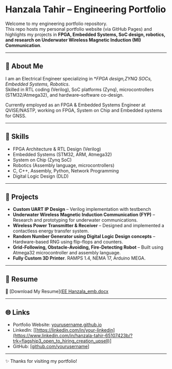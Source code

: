# Hanzala Tahir – Engineering Portfolio

Welcome to my engineering portfolio repository.  
This repo hosts my personal portfolio website (via GitHub Pages) and highlights my projects in **FPGA, Embedded Systems, SoC design, robotics, and research on Underwater Wireless Magnetic Induction (MI) Communication**.

---

## 🚀 About Me
I am an Electrical Engineer specializing in **FPGA design,ZYNQ SOCs, Embedded Systems, Robotics*.  
Skilled in RTL coding (Verilog), SoC platforms (Zynq), microcontrollers (STM32/Atmega32), and hardware–software co-design.

Currently employed as an FPGA & Embedded Systems Engineer at QVISE/NASTP, working on FPGA, System on Chip and Embedded systems for GNSS.

---

## 🔧 Skills
- FPGA Architecture & RTL Design (Verilog)
- Embedded Systems (STM32, ARM, Atmega32)
- System on Chip (Zynq SoC)
- Robotics (Assembly language, microcontrollers)
- C, C++, Assembly, Python, Network Programming
- Digital Logic Design (DLD)

---

## 📂 Projects
- **Custom UART IP Design** – Verilog implementation with testbench
- **Underwater Wireless Magnetic Induction Communication (FYP)** – Research and prototyping for underwater communications.  
- **Wireless Power Transmitter & Receiver** – Designed and implemented a contactless energy transfer system.  
- **Random Number Generator using Digital Logic Design concepts** – Hardware-based RNG using flip-flops and counters.  
- **Grid-Following, Obstacle-Avoiding, Fire-Detecting Robot** – Built using Atmega32 microcontroller and assembly language.
- **Fully Custom 3D Printer**. RAMPS 1.4, NEMA 17, Arduino MEGA.  

---

## 📜 Resume
📄 [Download My Resume]([EE Hanzala_emb.docx](https://github.com/user-attachments/files/21890509/BS.EE.Hanzala_emb.docx)
 

---

## 🌐 Links
- Portfolio Website: [yourusername.github.io](https://yourusername.github.io)  
- LinkedIn: [[https://linkedin.com/in/your-linkedin](https://www.linkedin.com/in/hanzala-tahir-65107423b/?trk=flagship3_open_to_hiring_creation_upsell)]  
- GitHub: [[github.com/yourusername](https://github.com/hanzalatahir00)] 
---

✨ Thanks for visiting my portfolio!  
